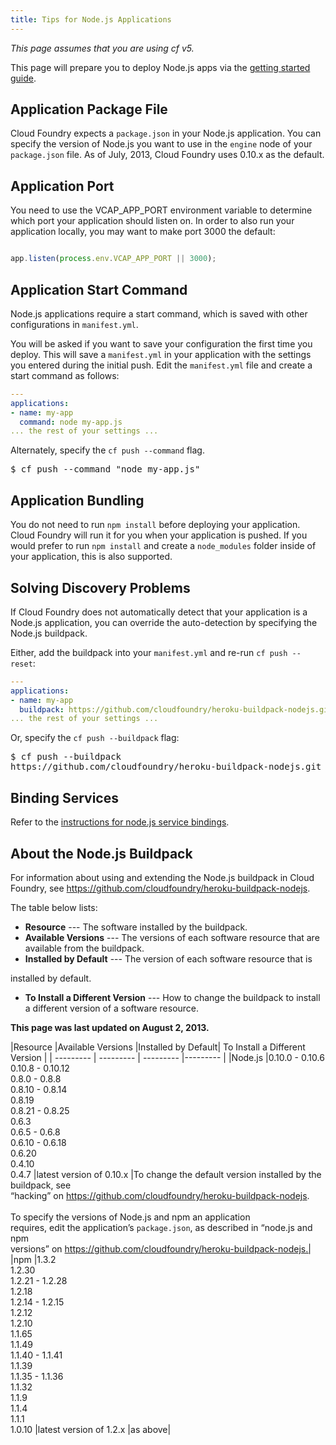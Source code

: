 ```yaml
---
title: Tips for Node.js Applications
---
```


_This page assumes that you are using cf v5._

This page will prepare you to deploy Node.js apps via the [getting started
guide](getting-started.html).

## <a id='packagejson'></a> Application Package File ##

Cloud Foundry expects a `package.json` in your Node.js application.
You can specify the version of Node.js you want to use in the `engine` node of
your `package.json` file.
As of July, 2013, Cloud Foundry uses 0.10.x as the default.

## <a id='port'></a> Application Port ##

You need to use the VCAP\_APP\_PORT environment variable to determine which port
your application should listen on.
In order to also run your application locally, you may want to make port 3000
the default:

~~~javascript

app.listen(process.env.VCAP_APP_PORT || 3000);

~~~

## <a id='start'></a> Application Start Command ##

Node.js applications require a start command, which is saved with other
configurations in `manifest.yml`.

You will be asked if you want to save your configuration the first time you
deploy.
This will save a `manifest.yml` in your application with the settings you
entered during the initial push.
Edit the `manifest.yml` file and create a start command as follows:

~~~yaml
---
applications:
- name: my-app
  command: node my-app.js
... the rest of your settings ...
~~~

Alternately, specify the `cf push --command` flag.

<pre class="termainl">
$ cf push --command "node my-app.js"
</pre>

## <a id='nodemodules'></a> Application Bundling ##

You do not need to run `npm install` before deploying your application.
Cloud Foundry will run it for you when your application is pushed.
If you would prefer to run `npm install` and create a `node_modules` folder
inside of your application, this is also supported.

## <a id='discovery'></a> Solving Discovery Problems ##

If Cloud Foundry does not automatically detect that your application is a
Node.js application, you can override the auto-detection by specifying the
Node.js buildpack.

Either, add the buildpack into your `manifest.yml` and re-run `cf push --reset`:

~~~yaml
---
applications:
- name: my-app
  buildpack: https://github.com/cloudfoundry/heroku-buildpack-nodejs.git
... the rest of your settings ...
~~~

Or, specify the `cf push --buildpack` flag:

<pre class="termainl">
$ cf push --buildpack
https://github.com/cloudfoundry/heroku-buildpack-nodejs.git
</pre>

## <a id='services'></a> Binding Services ##

Refer to the [instructions for node.js service
bindings](../services/node-service-bindings.html).

## <a id='buildpack'></a> About the Node.js Buildpack ##

For information about using and extending the Node.js buildpack in Cloud
Foundry, see https://github.com/cloudfoundry/heroku-buildpack-nodejs.

The table below lists:

* **Resource** --- The software installed by the buildpack.
* **Available Versions** --- The versions of each software resource that are
available from the buildpack.
* **Installed by Default** --- The version of each software resource that is

installed by default.
* **To Install a Different Version** --- How to change the buildpack to install
a  different version of a software resource.

 **This page was last updated on August 2, 2013.**

|Resource |Available Versions |Installed by Default| To Install a Different
Version |
| --------- | --------- | --------- |--------- |
|Node.js |0.10.0 - 0.10.6 <br> 0.10.8  - 0.10.12<br>0.8.0 - 0.8.8<br>0.8.10 -
0.8.14<br>0.8.19<br>0.8.21 -  0.8.25<br>0.6.3<br>0.6.5 - 0.6.8<br>0.6.10 -
0.6.18<br>0.6.20<br>0.4.10<br>0.4.7  |latest version of 0.10.x  |To change the
default version installed by the buildpack, see <br>“hacking” on
https://github.com/cloudfoundry/heroku-buildpack-nodejs. <br><br>To specify the
versions of Node.js and npm an application <br>requires, edit the application’s
`package.json`, as described in “node.js and npm <br>versions” on
https://github.com/cloudfoundry/heroku-buildpack-nodejs.|
|npm |1.3.2<br>1.2.30<br>1.2.21 - 1.2.28<br>1.2.18<br>1.2.14 -
1.2.15<br>1.2.12<br>1.2.10<br>1.1.65<br>1.1.49<br>1.1.40 -
1.1.41<br>1.1.39<br>1.1.35 -
1.1.36<br>1.1.32<br>1.1.9<br>1.1.4<br>1.1.1<br>1.0.10 |latest version of 1.2.x
|as above|